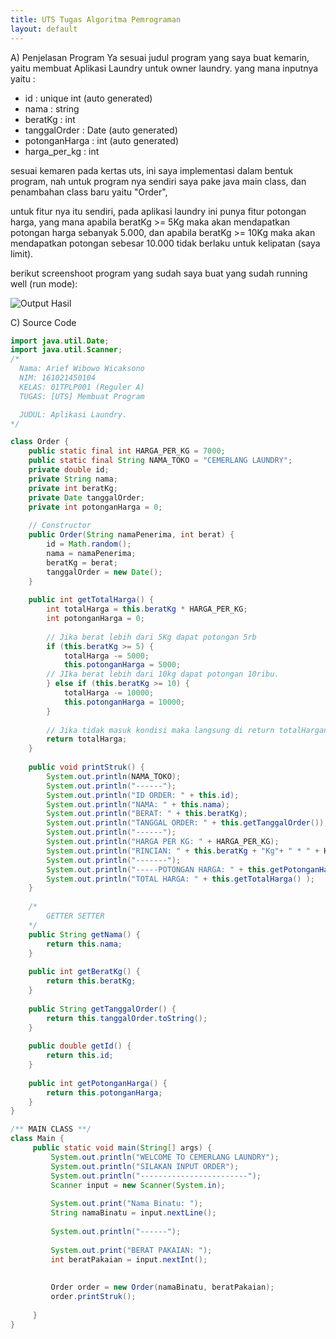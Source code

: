 ```yaml
---
title: UTS Tugas Algoritma Pemrograman
layout: default
---
```


A) Penjelasan Program
Ya sesuai judul program yang saya buat kemarin, yaitu membuat Aplikasi Laundry untuk owner laundry.
yang mana inputnya yaitu :  



- id : unique int (auto generated)
- nama : string
- beratKg : int
- tanggalOrder : Date (auto generated)
- potonganHarga : int (auto generated)
- harga_per_kg : int



sesuai kemaren pada kertas uts, ini saya implementasi dalam bentuk program, nah untuk program nya sendiri saya pake java main class, dan penambahan class baru yaitu "Order",  



untuk fitur nya itu sendiri, pada aplikasi laundry ini punya fitur potongan harga, yang mana apabila beratKg >= 5Kg maka akan mendapatkan potongan harga sebanyak 5.000, dan apabila beratKg >= 10Kg maka akan mendapatkan potongan sebesar 10.000 tidak berlaku untuk kelipatan (saya limit).



berikut screenshoot program yang sudah saya buat yang sudah running well (run mode):


![Output Hasil](https://www.dropbox.com/s/4rv1appeswi1tdi/PROGRAM%20JADI.jpg)



C) Source Code

```java
import java.util.Date;
import java.util.Scanner;
/*
  Nama: Arief Wibowo Wicaksono
  NIM: 161021450104
  KELAS: 01TPLP001 (Reguler A)
  TUGAS: [UTS] Membuat Program

  JUDUL: Aplikasi Laundry.
*/

class Order {
    public static final int HARGA_PER_KG = 7000;
    public static final String NAMA_TOKO = "CEMERLANG LAUNDRY";
    private double id;
    private String nama;
    private int beratKg;
    private Date tanggalOrder;
    private int potonganHarga = 0;
    
    // Constructor
    public Order(String namaPenerima, int berat) {
        id = Math.random();
        nama = namaPenerima;
        beratKg = berat;
        tanggalOrder = new Date();
    }
    
    public int getTotalHarga() {
        int totalHarga = this.beratKg * HARGA_PER_KG;
        int potonganHarga = 0;
        
        // Jika berat lebih dari 5Kg dapat potongan 5rb
        if (this.beratKg >= 5) {
            totalHarga -= 5000;
            this.potonganHarga = 5000;
        // JIka berat lebih dari 10kg dapat potongan 10ribu.
        } else if (this.beratKg >= 10) {
            totalHarga -= 10000;
            this.potonganHarga = 10000;
        }
        
        // Jika tidak masuk kondisi maka langsung di return totalHarganya.
        return totalHarga;
    }
    
    public void printStruk() {
        System.out.println(NAMA_TOKO);
        System.out.println("------");
        System.out.println("ID ORDER: " + this.id);
        System.out.println("NAMA: " + this.nama);
        System.out.println("BERAT: " + this.beratKg);
        System.out.println("TANGGAL ORDER: " + this.getTanggalOrder());
        System.out.println("------");
        System.out.println("HARGA PER KG: " + HARGA_PER_KG);
        System.out.println("RINCIAN: " + this.beratKg + "Kg"+ " * " + HARGA_PER_KG);
        System.out.println("-------");
        System.out.println("-----POTONGAN HARGA: " + this.getPotonganHarga());
        System.out.println("TOTAL HARGA: " + this.getTotalHarga() );
    }
    
    /*
        GETTER SETTER
    */
    public String getNama() {
        return this.nama;
    }
    
    public int getBeratKg() {
        return this.beratKg;
    }
    
    public String getTanggalOrder() {
        return this.tanggalOrder.toString();
    }
    
    public double getId() {
        return this.id;
    }
    
    public int getPotonganHarga() {
        return this.potonganHarga;
    }
}

/** MAIN CLASS **/
class Main {
     public static void main(String[] args) {
         System.out.println("WELCOME TO CEMERLANG LAUNDRY");
         System.out.println("SILAKAN INPUT ORDER");
         System.out.println("------------------------");
         Scanner input = new Scanner(System.in);
         
         System.out.print("Nama Binatu: ");
         String namaBinatu = input.nextLine();
         
         System.out.println("------");
         
         System.out.print("BERAT PAKAIAN: ");
         int beratPakaian = input.nextInt();
         
         
         Order order = new Order(namaBinatu, beratPakaian);
         order.printStruk();
         
     }
}
```